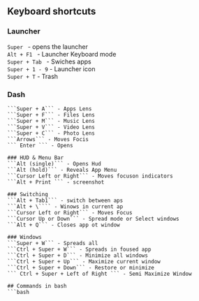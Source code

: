 
## Keyboard shortcuts

### Launcher  
```Super ``` - opens the launcher  
```Alt + F1 ``` - Launcher Keyboard mode  
```Super + Tab ``` - Swiches apps  
```Super + 1 - 9``` - Launcher icon  
```Super + T``` - Trash  

### Dash  
```Super - Home    
```Super + A``` - Apps Lens    
```Super + F``` - Files Lens   
```Super + M``` - Music Lens    
```Super + V``` - Video Lens    
```Super + C``` - Photo Lens    
```Arrows``` - Moves Focis    
``` Enter ``` - Opens     

### HUD & Menu Bar  
```Alt (single)``` - Opens Hud  
```Alt (hold)``` - Reveals App Menu  
```Cursor Left or Right``` - Moves focuson indicators  
```Alt + Print ``` - screenshot  

### Switching  
```Alt + Tab1``` - switch between aps    
```Alt + \```` - Winows in current ap    
```Cursor Left or Right``` - Moves Focus       
```Cursor Up or Down``` - Spread mode or Select windows     
```Alt + Q``` - Closes app ot window    

### Windows   
```Super + W``` - Spreads all       
```Ctrl + Super + W``` - Spreads in foused app       
```Ctrl + Super + D``` - Minimize all windows       
```Ctrl + Super + Up``` - Maximize current window       
```Ctrl + Super + Down``` - Restore or minimize     
``` Ctrl + Super + Left of Right ``` - Semi Maximize Window       

## Commands in bash  
```bash  

```
